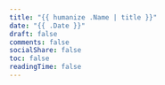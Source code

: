 ```yaml
---
title: "{{ humanize .Name | title }}"
date: "{{ .Date }}"
draft: false
comments: false
socialShare: false
toc: false
readingTime: false
---
```

